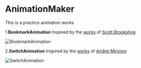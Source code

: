# AnimationMaker

This is a practice animation works 

1.**BookmarkAnimation**
Inspired by the [works](https://dribbble.com/shots/2908637-Bookmark-Animation) of [Scott Brookshire](https://dribbble.com/scottbrookshire)

![BookmarkAnimation](https://d13yacurqjgara.cloudfront.net/users/767222/screenshots/2908637/scott-brookshire-bookmark-animation.gif)

2.**SwitchAnimation**
Inspired by the [works](https://dribbble.com/shots/2309834-Yet-another-toggle-animation) of [Andrei Mironov](https://dribbble.com/andmironov)

![SwitchAnimation](https://d13yacurqjgara.cloudfront.net/users/45534/screenshots/2309834/5.gif)


